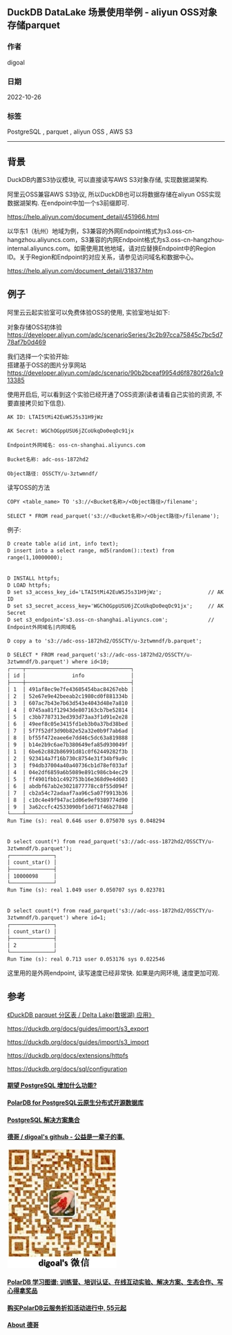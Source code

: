 ## DuckDB DataLake 场景使用举例 - aliyun OSS对象存储parquet     
                                
### 作者                                
digoal                                
                                
### 日期                                
2022-10-26                               
                                
### 标签                                
PostgreSQL , parquet , aliyun OSS , AWS S3  
                                
----                                
                                
## 背景   
DuckDB内置S3协议模块, 可以直接读写AWS S3对象存储, 实现数据湖架构.  
  
阿里云OSS兼容AWS S3协议, 所以DuckDB也可以将数据存储在aliyun OSS实现数据湖架构. 在endpoint中加一个s3前缀即可.     
  
https://help.aliyun.com/document_detail/451966.html  
  
以华东1（杭州）地域为例，S3兼容的外网Endpoint格式为s3.oss-cn-hangzhou.aliyuncs.com，S3兼容的内网Endpoint格式为s3.oss-cn-hangzhou-internal.aliyuncs.com。如需使用其他地域，请对应替换Endpoint中的Region ID。关于Region和Endpoint的对应关系，请参见访问域名和数据中心。  
  
https://help.aliyun.com/document_detail/31837.htm  
  
## 例子  
阿里云云起实验室可以免费体验OSS的使用, 实验室地址如下:  
  
对象存储OSS初体验   
https://developer.aliyun.com/adc/scenarioSeries/3c2b97cca75845c7bc5d778af7b0d469  
  
我们选择一个实验开始:   
搭建基于OSS的图片分享网站   
https://developer.aliyun.com/adc/scenario/90b2bceaf9954d6f8780f26a1c913385   
  
使用开启后, 可以看到这个实验已经开通了OSS资源(读者请看自己实验的资源, 不要直接拷贝如下信息).   
  
```  
AK ID: LTAI5tMi42EuWSJ5s31H9jWz  
  
AK Secret: WGChOGppUSU6jZCoUkqDo0eqOc91jx  
  
Endpoint外网域名: oss-cn-shanghai.aliyuncs.com  
  
Bucket名称: adc-oss-1872hd2  
  
Object路径: OSSCTY/u-3ztwmndf/  
```  
  
读写OSS的方法  
  
```  
COPY <table_name> TO 's3://<Bucket名称>/<Object路径>/filename';  
  
SELECT * FROM read_parquet('s3://<Bucket名称>/<Object路径>/filename');  
```  
  
例子:    
  
```  
D create table a(id int, info text);  
D insert into a select range, md5(random()::text) from range(1,10000000);  
  
  
D INSTALL httpfs;  
D LOAD httpfs;  
D set s3_access_key_id='LTAI5tMi42EuWSJ5s31H9jWz';               // AK ID  
D set s3_secret_access_key='WGChOGppUSU6jZCoUkqDo0eqOc91jx';     // AK Secret  
D set s3_endpoint='s3.oss-cn-shanghai.aliyuncs.com';             // Endpoint外网域名|内网域名    
  
D copy a to 's3://adc-oss-1872hd2/OSSCTY/u-3ztwmndf/b.parquet';        
  
D SELECT * FROM read_parquet('s3://adc-oss-1872hd2/OSSCTY/u-3ztwmndf/b.parquet') where id<10;   
┌────┬──────────────────────────────────┐  
│ id │               info               │  
├────┼──────────────────────────────────┤  
│ 1  │ 491af8ec9e7fe43605454bac84267ebb │  
│ 2  │ 52e67e9e42beeab2c1980cd0f881334b │  
│ 3  │ 607ac7b43e7b63d543e4043d48e7a810 │  
│ 4  │ 0745aa81f12943de807163cb7be52814 │  
│ 5  │ c3bb7787313ed393d73aa3f1d91e2e28 │  
│ 6  │ 49eef8c05e3415fd1eb3b0a37bd38bed │  
│ 7  │ 5f7f52df3d90b82e52a32e0b9f7ab6ad │  
│ 8  │ bf55f472eaee6e7dd46c5dc63a819888 │  
│ 9  │ b14e2b9c6ae7b380649efa85d930049f │  
│ 1  │ 6be62c882b86991d81c0f62449282f3b │  
│ 2  │ 923414a7f16b730c8754e31f34bf9a9c │  
│ 3  │ f94db37004a40a40736cb1d78ef033af │  
│ 4  │ 04e2df6859a6b5089e891c986cb4ec29 │  
│ 5  │ ff4901fbb1c492753b16e368d9e4d603 │  
│ 6  │ abdbf67ab2e3021877778cc8f55d094f │  
│ 7  │ cb2a54c72adaaf7aa96c5a07f9913b36 │  
│ 8  │ c10c4e49f947ac1d06e9ef9389774d90 │  
│ 9  │ 3a62ccfc42533090bf1dd71f46b27848 │  
└────┴──────────────────────────────────┘  
Run Time (s): real 0.646 user 0.075070 sys 0.048294  
  
  
D select count(*) from read_parquet('s3://adc-oss-1872hd2/OSSCTY/u-3ztwmndf/b.parquet');     
┌──────────────┐  
│ count_star() │  
├──────────────┤  
│ 10000098     │  
└──────────────┘  
Run Time (s): real 1.049 user 0.050707 sys 0.023781  
  
  
D select count(*) from read_parquet('s3://adc-oss-1872hd2/OSSCTY/u-3ztwmndf/b.parquet') where id=1;     
┌──────────────┐  
│ count_star() │  
├──────────────┤  
│ 2            │  
└──────────────┘  
Run Time (s): real 0.713 user 0.053176 sys 0.022546  
```  
  
这里用的是外网endpoint, 读写速度已经非常快. 如果是内网环境, 速度更加可观.     
    
## 参考
[《DuckDB parquet 分区表 / Delta Lake(数据湖) 应用》](../202209/20220905_01.md)  
  
https://duckdb.org/docs/guides/import/s3_export  
  
https://duckdb.org/docs/guides/import/s3_import  
  
https://duckdb.org/docs/extensions/httpfs   
  
https://duckdb.org/docs/sql/configuration  
  
  
#### [期望 PostgreSQL 增加什么功能?](https://github.com/digoal/blog/issues/76 "269ac3d1c492e938c0191101c7238216")
  
  
#### [PolarDB for PostgreSQL云原生分布式开源数据库](https://github.com/ApsaraDB/PolarDB-for-PostgreSQL "57258f76c37864c6e6d23383d05714ea")
  
  
#### [PostgreSQL 解决方案集合](https://yq.aliyun.com/topic/118 "40cff096e9ed7122c512b35d8561d9c8")
  
  
#### [德哥 / digoal's github - 公益是一辈子的事.](https://github.com/digoal/blog/blob/master/README.md "22709685feb7cab07d30f30387f0a9ae")
  
  
![digoal's wechat](../pic/digoal_weixin.jpg "f7ad92eeba24523fd47a6e1a0e691b59")
  
  
#### [PolarDB 学习图谱: 训练营、培训认证、在线互动实验、解决方案、生态合作、写心得拿奖品](https://www.aliyun.com/database/openpolardb/activity "8642f60e04ed0c814bf9cb9677976bd4")
  
  
#### [购买PolarDB云服务折扣活动进行中, 55元起](https://www.aliyun.com/activity/new/polardb-yunparter?userCode=bsb3t4al "e0495c413bedacabb75ff1e880be465a")
  
  
#### [About 德哥](https://github.com/digoal/blog/blob/master/me/readme.md "a37735981e7704886ffd590565582dd0")
  
